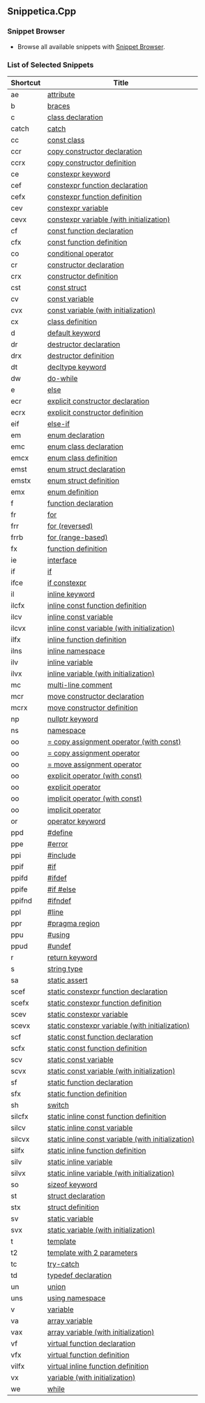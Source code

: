 ## Snippetica.Cpp

### Snippet Browser
* Browse all available snippets with [Snippet Browser](http://pihrt.net/snippetica/snippets?engine=vs&language=cpp).

### List of Selected Snippets

Shortcut | Title
-------- | -----
ae|[attribute](Attribute.snippet)
b|[braces](Braces.snippet)
c|[class declaration](Class2Declaration.snippet)
catch|[catch](Catch.snippet)
cc|[const class](ConstClass.snippet)
ccr|[copy constructor declaration](CopyConstructorDeclaration.snippet)
ccrx|[copy constructor definition](CopyConstructorDefinition.snippet)
ce|[constexpr keyword](ConstExprKeyword.snippet)
cef|[constexpr function declaration](ConstExprFunctionDeclaration.snippet)
cefx|[constexpr function definition](ConstExprFunctionDefinition.snippet)
cev|[constexpr variable](ConstExprVariable.snippet)
cevx|[constexpr variable \(with initialization\)](ConstExprVariableWithInitialization.snippet)
cf|[const function declaration](ConstFunctionDeclaration.snippet)
cfx|[const function definition](ConstFunctionDefinition.snippet)
co|[conditional operator](ConditionalOperator.snippet)
cr|[constructor declaration](ConstructorDeclaration.snippet)
crx|[constructor definition](ConstructorDefinition.snippet)
cst|[const struct](ConstStruct.snippet)
cv|[const variable](ConstVariable.snippet)
cvx|[const variable \(with initialization\)](ConstVariableWithInitialization.snippet)
cx|[class definition](Class2Definition.snippet)
d|[default keyword](DefaultKeyword.snippet)
dr|[destructor declaration](DestructorDeclaration.snippet)
drx|[destructor definition](DestructorDefinition.snippet)
dt|[decltype keyword](DeclTypeKeyword.snippet)
dw|[do\-while](DoWhile.snippet)
e|[else](Else2.snippet)
ecr|[explicit constructor declaration](ExplicitConstructorDeclaration.snippet)
ecrx|[explicit constructor definition](ExplicitConstructorDefinition.snippet)
eif|[else\-if](ElseIf.snippet)
em|[enum declaration](EnumDeclaration.snippet)
emc|[enum class declaration](EnumClassDeclaration.snippet)
emcx|[enum class definition](EnumClassDefinition.snippet)
emst|[enum struct declaration](EnumStructDeclaration.snippet)
emstx|[enum struct definition](EnumStructDefinition.snippet)
emx|[enum definition](EnumDefinition.snippet)
f|[function declaration](FunctionDeclaration.snippet)
fr|[for](For2.snippet)
frr|[for \(reversed\)](ForReversed.snippet)
frrb|[for \(range\-based\)](ForRangeBased.snippet)
fx|[function definition](FunctionDefinition.snippet)
ie|[interface](Interface2.snippet)
if|[if](If2.snippet)
ifce|[if constexpr](IfConstExpr.snippet)
il|[inline keyword](InlineKeyword.snippet)
ilcfx|[inline const function definition](InlineConstFunctionDefinition.snippet)
ilcv|[inline const variable](InlineConstVariable.snippet)
ilcvx|[inline const variable \(with initialization\)](InlineConstVariableWithInitialization.snippet)
ilfx|[inline function definition](InlineFunctionDefinition.snippet)
ilns|[inline namespace](InlineNamespace.snippet)
ilv|[inline variable](InlineVariable.snippet)
ilvx|[inline variable \(with initialization\)](InlineVariableWithInitialization.snippet)
mc|[multi\-line comment](MultilineComment.snippet)
mcr|[move constructor declaration](MoveConstructorDeclaration.snippet)
mcrx|[move constructor definition](MoveConstructorDefinition.snippet)
np|[nullptr keyword](NullPtrKeyword.snippet)
ns|[namespace](Namespace2.snippet)
oo|[= copy assignment operator \(with const\)](OverloadedOperatorCopyAssignmentWithConst.snippet)
oo|[= copy assignment operator](OverloadedOperatorCopyAssignment.snippet)
oo|[= move assignment operator](OverloadedOperatorMoveAssignment.snippet)
oo|[explicit operator \(with const\)](OverloadedOperatorExplicitWithConst.snippet)
oo|[explicit operator](OverloadedOperatorExplicit.snippet)
oo|[implicit operator \(with const\)](OverloadedOperatorImplicitWithConst.snippet)
oo|[implicit operator](OverloadedOperatorImplicit.snippet)
or|[operator keyword](OperatorKeyword.snippet)
ppd|[\#define](PreprocessorDirectiveDefine.snippet)
ppe|[\#error](PreprocessorDirectiveError.snippet)
ppi|[\#include](PreprocessorDirectiveInclude.snippet)
ppif|[\#if](PreprocessorDirectiveIf.snippet)
ppifd|[\#ifdef](PreprocessorDirectiveIfdef.snippet)
ppife|[\#if \#else](PreprocessorDirectiveIfElse.snippet)
ppifnd|[\#ifndef](PreprocessorDirectiveIfndef.snippet)
ppl|[\#line](PreprocessorDirectiveLine.snippet)
ppr|[\#pragma region](PreprocessorDirectiveRegion.snippet)
ppu|[\#using](PreprocessorDirectiveUsing.snippet)
ppud|[\#undef](PreprocessorDirectiveUndef.snippet)
r|[return keyword](ReturnKeyword.snippet)
s|[string type](StringType.snippet)
sa|[static assert](StaticAssert.snippet)
scef|[static constexpr function declaration](StaticConstExprFunctionDeclaration.snippet)
scefx|[static constexpr function definition](StaticConstExprFunctionDefinition.snippet)
scev|[static constexpr variable](StaticConstExprVariable.snippet)
scevx|[static constexpr variable \(with initialization\)](StaticConstExprVariableWithInitialization.snippet)
scf|[static const function declaration](StaticConstFunctionDeclaration.snippet)
scfx|[static const function definition](StaticConstFunctionDefinition.snippet)
scv|[static const variable](StaticConstVariable.snippet)
scvx|[static const variable \(with initialization\)](StaticConstVariableWithInitialization.snippet)
sf|[static function declaration](StaticFunctionDeclaration.snippet)
sfx|[static function definition](StaticFunctionDefinition.snippet)
sh|[switch](Switch2.snippet)
silcfx|[static inline const function definition](StaticInlineConstFunctionDefinition.snippet)
silcv|[static inline const variable](StaticInlineConstVariable.snippet)
silcvx|[static inline const variable \(with initialization\)](StaticInlineConstVariableWithInitialization.snippet)
silfx|[static inline function definition](StaticInlineFunctionDefinition.snippet)
silv|[static inline variable](StaticInlineVariable.snippet)
silvx|[static inline variable \(with initialization\)](StaticInlineVariableWithInitialization.snippet)
so|[sizeof keyword](SizeOfKeyword.snippet)
st|[struct declaration](StructDeclaration.snippet)
stx|[struct definition](StructDefinition.snippet)
sv|[static variable](StaticVariable.snippet)
svx|[static variable \(with initialization\)](StaticVariableWithInitialization.snippet)
t|[template](Template.snippet)
t2|[template with 2 parameters](TemplateWithTwoParameters.snippet)
tc|[try\-catch](TryCatch.snippet)
td|[typedef declaration](TypeDefDeclaration.snippet)
un|[union](Union2.snippet)
uns|[using namespace](UsingNamespace.snippet)
v|[variable](Variable.snippet)
va|[array variable](ArrayOfTVariable.snippet)
vax|[array variable \(with initialization\)](ArrayOfTVariableWithInitialization.snippet)
vf|[virtual function declaration](VirtualFunctionDeclaration.snippet)
vfx|[virtual function definition](VirtualFunctionDefinition.snippet)
vilfx|[virtual inline function definition](VirtualInlineFunctionDefinition.snippet)
vx|[variable \(with initialization\)](VariableWithInitialization.snippet)
we|[while](While2.snippet)
